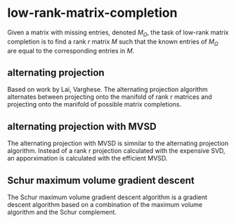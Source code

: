 # low-rank-matrix-completion

Given a matrix with missing entries, denoted $M_\Omega$, the task of low-rank matrix completion is to find a rank $r$ matrix $M$ such that the known entries of $M_\Omega$ are equal to the corresponding entries in $M$.

## alternating projection
Based on work by Lai, Varghese. The alternating projection algorithm alternates between projecting onto the manifold of rank r matrices and projecting onto the manifold of possible matrix completions.

## alternating projection with MVSD
The alternating projection with MVSD is simnilar to the alternating projection algorithm. Instead of a rank r projection calculated with the expensive SVD, an apporximation is calculated with the efficient MVSD.

## Schur maximum volume gradient descent
The Schur maximum volume gradient descent algorithm is a gradient descent algorithm based on a combination of the maximum volume algorithm and the Schur complement.
